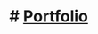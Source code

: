 # # [Portfolio]([https://spacefusioninc-3ff97f804c73.herokuapp.com/](https://alis-portfolio-sigma-rust.vercel.app/))

